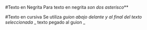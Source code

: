 #Texto en Negrita 
Para texto en negrita *son dos asterisco***  

#Texto en cursiva
Se utiliza  _guion abajo delante y al final del texto seleccionada_  _ texto pegado al guion   _


